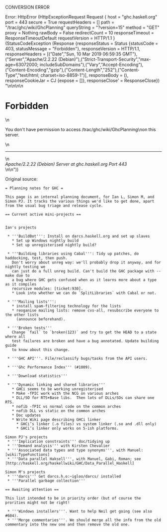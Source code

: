 CONVERSION ERROR

Error: HttpError (HttpExceptionRequest Request {
  host                 = "ghc.haskell.org"
  port                 = 443
  secure               = True
  requestHeaders       = []
  path                 = "/trac/ghc/wiki/GhcPlanning"
  queryString          = "?version=15"
  method               = "GET"
  proxy                = Nothing
  rawBody              = False
  redirectCount        = 10
  responseTimeout      = ResponseTimeoutDefault
  requestVersion       = HTTP/1.1
}
 (StatusCodeException (Response {responseStatus = Status {statusCode = 403, statusMessage = "Forbidden"}, responseVersion = HTTP/1.1, responseHeaders = [("Date","Sun, 10 Mar 2019 06:59:35 GMT"),("Server","Apache/2.2.22 (Debian)"),("Strict-Transport-Security","max-age=63072000; includeSubDomains"),("Vary","Accept-Encoding"),("Content-Encoding","gzip"),("Content-Length","252"),("Content-Type","text/html; charset=iso-8859-1")], responseBody = (), responseCookieJar = CJ {expose = []}, responseClose' = ResponseClose}) "<!DOCTYPE HTML PUBLIC \"-//IETF//DTD HTML 2.0//EN\">\n<html><head>\n<title>403 Forbidden</title>\n</head><body>\n<h1>Forbidden</h1>\n<p>You don't have permission to access /trac/ghc/wiki/GhcPlanning\non this server.</p>\n<hr>\n<address>Apache/2.2.22 (Debian) Server at ghc.haskell.org Port 443</address>\n</body></html>\n"))

Original source:

```trac
= Planning notes for GHC =

This page is an internal planning document, for Ian L, Simon M, and Simon PJ. It tracks the various things we'd like to get done, apart from the usual bug triage and release cycle.

== Current active mini-projects ==


Ian's projects

 * '''BuildBot''': Install on darcs.haskell.org and set up slaves
   * Set up Windows nightly build
   * Set up unregisterised nightly build?

 * '''Building libraries using Cabal''': Tidy up patches, do haddocking, test, then push.
   Don't worry about unreg way: we'll probably drop it anyway, and for nightly testing we
   can just do a full unreg build. Can't build the GHC package with --make due to
   a bug where GHC gets confused when as it learns more about a type as it compiles
   recursive modules: [ticket:930].
   * Look into whether we can do `SplitLibraries` with Cabal or not.

 * '''Mailing lists''':
   * install spam-filtering technology for the lists
   * reoganise mailing lists: remove cvs-all, resubscribe everyone to the other lists
     (announce beforehand).

 * '''Broken tests'''
   Change `fail` to `broken(123)` and try to get the HEAD to a state where all
   test failures are broken and have a bug annotated. Update building guide
   to know about this change.

 * '''GHC API'''. File/reclassify bugs/tasks from the API users.

 * '''Ghc Performance Index''' (#1009).

 * '''Download statistics'''
 
 * '''Dynamic linking and shared libraries'''
   * GHCi seems to be working unregisterised
   * Make -fPIC work with the NCG on various arches
   * DLL/SO for RTS+Base libs.  Then lots of DLLs/SOs can share one RTS.
   * nofib -fPIC vs normal code on the common arches
   * nofib DLL vs static on the common arches
   * Doc updates
   * Write Wiki page describing GHCi linker
     * GHCi’s linker (.o files) vs system linker (.so and .dll only)
     * GHCi’s linker only works on 5-ish platforms.  

Simon PJ's projects
 * '''Implication constraints''' doc/tidying up
 * '''Demand analysis''' with Kirsten Chevalier
 * '''Associated data types and type synonyms''', with Manuel: [wiki:TypeFunctions]
 * '''Data parallel Haksell''', with Manuel, Gabi, Roman; see [http://haskell.org/haskellwiki/GHC/Data_Parallel_Haskell]

Simon M's projects
 * '''darcs''' Get darcs.h.o:~igloo/darcs/ installed
 * '''Parallel garbage collection'''

== Awaiting attention ==

This list intended to be in priority order (but of course the prorities might not be right!

 * '''Windows installers'''. Want to help Neil get going (see also #604).
 * '''Merge commentaries'''. We should merge all the info from the old commentary into the new one and then remove the old one.

```

